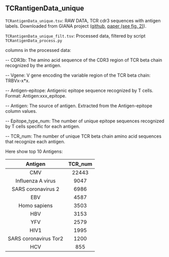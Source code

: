 ## TCRantigenData_unique

`TCRantigenData_unique.tsv`: RAW DATA, TCR cdr3 sequences with antigen labels. Downloaded from GIANA project ([github](https://github.com/s175573/GIANA/blob/master/data/), [paper (see fig. 2)](https://www.nature.com/articles/s41467-021-25006-7)).

`TCRantigenData_unique_filt.tsv`: Processed data, filtered by script  `TCRantigenData_process.py`

columns in the processed data:

-- CDR3b:
The amino acid sequence of the CDR3 region of TCR beta chain recognized by the antigen.

-- Vgene:
V gene encoding the variable region of the TCR beta chain: TRBVx-x*x.

-- Antigen-epitope:
Antigenic epitope sequence recognized by T cells. Format: Antigen:xxx_epitope.

-- Antigen:
The source of antigen. Extracted from the Antigen-epitope column values.

-- Epitope_type_num:
The number of unique epitope sequences recognized by T cells specific for each antigen.

-- TCR_num:
The number of unique TCR beta chain amino acid sequences that recognize each antigen.

Here show top 10 Antigens:

| Antigen | TCR_num |  
|:-:|:-:|  
| CMV      | 22443  |
| Influenza A virus | 9047 | 
| SARS coronavirus 2 | 6986 |
| EBV | 4587 |
| Homo sapiens | 3503 |
| HBV | 3153 |
| YFV | 2579 |
| HIV1 | 1995 |
| SARS coronavirus Tor2 | 1200 |
| HCV | 855 |

```


